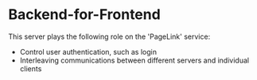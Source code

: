 # Backend-for-Frontend
This server plays the following role on the 'PageLink' service:
- Control user authentication, such as login
- Interleaving communications between different servers and individual clients
